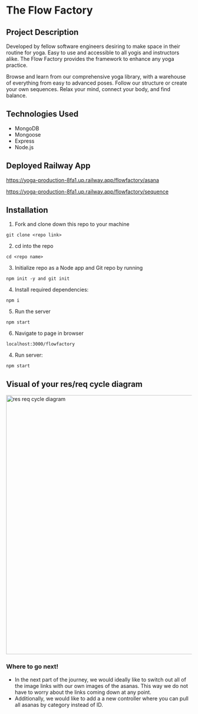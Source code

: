# The Flow Factory


## Project Description

Developed by fellow software engineers desiring to make space in their routine for yoga. Easy to use and accessible to all yogis and instructors alike. The Flow Factory provides the framework to enhance any yoga practice.

Browse and learn from our comprehensive yoga library, with a warehouse of everything from easy to advanced poses. Follow our structure or create your own sequences. Relax your mind, connect your body, and find balance.

## Technologies Used

- MongoDB
- Mongoose
- Express
- Node.js

## Deployed Railway App 
  https://yoga-production-8fa1.up.railway.app/flowfactory/asana
  
  https://yoga-production-8fa1.up.railway.app/flowfactory/sequence


## Installation 
1. Fork and clone down this repo to your machine 

  ``` git clone <repo link> ```

2. cd into the repo 

  ``` cd <repo name> ```
 
3. Initialize repo as a Node app and Git repo by running 

  ``` npm init -y and git init ```

4. Install required dependencies: 

  ``` npm i ```
  
5. Run the server

  ``` npm start ```
  
6. Navigate to page in browser

  ``` localhost:3000/flowfactory ```

4. Run server: 

  ``` npm start ```

## Visual of your res/req cycle diagram

<img width="701" alt="res req cycle diagram" src="https://user-images.githubusercontent.com/93896422/150869405-58c95940-1b95-4fb4-a246-7eee9d64c110.png">


### Where to go next!
- In the next part of the journey, we would ideally like to switch out all of the image links with our own images of the asanas. This way we do not have to worry about the links coming down at any point.
- Additionally, we would like to add a a new controller where you can pull all asanas by category instead of ID.
